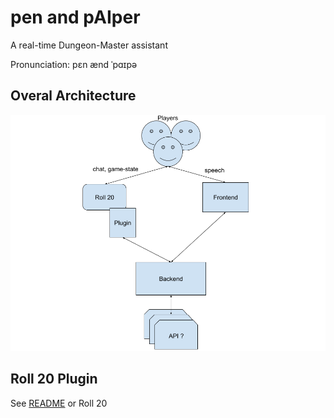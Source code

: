 # pen and pAIper
A real-time Dungeon-Master assistant

Pronunciation: pɛn ænd ˈpɑɪpə

## Overal Architecture
![architecture diagram](docs/pen-and-paiper-architecture.png "Architecture Diagram")

## Roll 20 Plugin

See [README](roll20-plugin/README.md) or Roll 20
